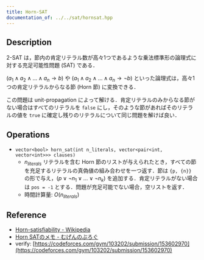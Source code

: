 ```yaml
---
title: Horn-SAT
documentation_of: ../../sat/hornsat.hpp
---
```


## Description

2-SAT は，節内の肯定リテラル数が高々1つであるような乗法標準形の論理式に対する充足可能性問題 (SAT) である．

$(a_1 \land a_2 \land \dots \land a_n \rightarrow b)$ や $(a_1 \land a_2 \land \dots \land a_n \rightarrow \lnot b)$ といった論理式は，高々1つの肯定リテラルからなる節 (Horn 節) に変換できる．

この問題は unit-propagation によって解ける．肯定リテラルのみからなる節がない場合はすべてのリテラルを `false` にし，そのような節があればそのリテラルの値を `true` に確定し残りのリテラルについて同じ問題を解けば良い．

## Operations

- `vector<bool> horn_sat(int n_literals, vector<pair<int, vector<int>>> clauses)`
    - $n_{literals}$ リテラルを含む Horn 節のリストが与えられたとき，すべての節を充足するリテラルの真偽値の組み合わせを一つ返す．節は `{p, {n}}` の形で与え，$(p \lor \lnot n_1 \lor \dots \lor \lnot n_k)$ を追加する．肯定リテラルがない場合は `pos = -1` とする．問題が充足可能でない場合，空リストを返す．
    - 時間計算量: $O(n_{literals})$

## Reference

- [Horn-satisfiability - Wikipedia](https://en.wikipedia.org/wiki/Horn-satisfiability)
- [Horn SATのメモ - むげんのぶろぐ](https://mugen1337.hatenablog.com/entry/2021/08/22/230456)
- verify: [https://codeforces.com/gym/103202/submission/153602970](https://codeforces.com/gym/103202/submission/153602970)